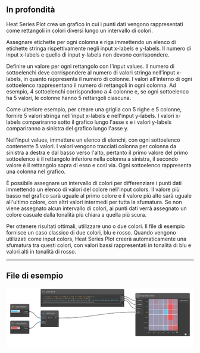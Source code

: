 ## In profondità

Heat Series Plot crea un grafico in cui i punti dati vengono rappresentati come rettangoli in colori diversi lungo un intervallo di colori.

Assegnare etichette per ogni colonna e riga immettendo un elenco di etichette stringa rispettivamente negli input x-labels e y-labels. Il numero di input x-labels e quello di input y-labels non devono corrispondere.

Definire un valore per ogni rettangolo con l'input values. Il numero di sottoelenchi deve corrispondere al numero di valori stringa nell'input x-labels, in quanto rappresenta il numero di colonne. I valori all'interno di ogni sottoelenco rappresentano il numero di rettangoli in ogni colonna. Ad esempio, 4 sottoelenchi corrispondono a 4 colonne e, se ogni sottoelenco ha 5 valori, le colonne hanno 5 rettangoli ciascuna.

Come ulteriore esempio, per creare una griglia con 5 righe e 5 colonne, fornire 5 valori stringa nell'input x-labels e nell'input y-labels. I valori x-labels compariranno sotto il grafico lungo l'asse x e i valori y-labels compariranno a sinistra del grafico lungo l'asse y.

Nell'input values, immettere un elenco di elenchi, con ogni sottoelenco contenente 5 valori. I valori vengono tracciati colonna per colonna da sinistra a destra e dal basso verso l'alto, pertanto il primo valore del primo sottoelenco è il rettangolo inferiore nella colonna a sinistra, il secondo valore è il rettangolo sopra di esso e così via. Ogni sottoelenco rappresenta una colonna nel grafico.

È possibile assegnare un intervallo di colori per differenziare i punti dati immettendo un elenco di valori del colore nell'input colors. Il valore più basso nel grafico sarà uguale al primo colore e il valore più alto sarà uguale all'ultimo colore, con altri valori intermedi per tutta la sfumatura. Se non viene assegnato alcun intervallo di colori, ai punti dati verrà assegnato un colore casuale dalla tonalità più chiara a quella più scura.

Per ottenere risultati ottimali, utilizzare uno o due colori. Il file di esempio fornisce un caso classico di due colori, blu e rosso. Quando vengono utilizzati come input colors, Heat Series Plot creerà automaticamente una sfumatura tra questi colori, con valori bassi rappresentati in tonalità di blu e valori alti in tonalità di rosso.

___
## File di esempio

![Heat Series Plot](./CoreNodeModelsWpf.Charts.HeatSeriesNodeModel_img.jpg)

